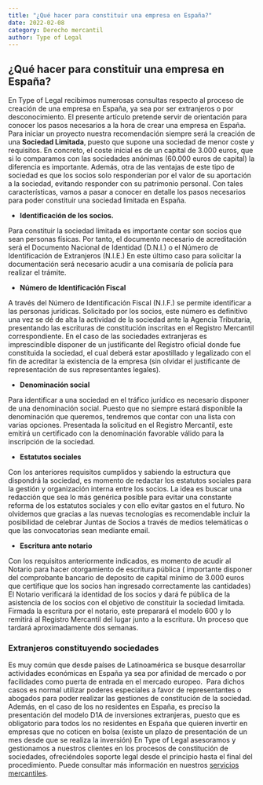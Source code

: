 ```yaml
---
title: "¿Qué hacer para constituir una empresa en España?"
date: 2022-02-08
category: Derecho mercantil
author: Type of Legal
---
```


**¿Qué hacer para constituir una empresa en España?**
-----------------------------------------------------

En Type of Legal recibimos numerosas consultas respecto al proceso de creación de una empresa en España, ya sea por ser extranjeros o por desconocimiento. El presente artículo pretende servir de orientación para conocer los pasos necesarios a la hora de crear una empresa en España. Para iniciar un proyecto nuestra recomendación siempre será la creación de una **Sociedad Limitada**, puesto que supone una sociedad de menor coste y requisitos. En concreto, el coste inicial es de un capital de 3.000 euros, que si lo comparamos con las sociedades anónimas (60.000 euros de capital) la diferencia es importante. Además, otra de las ventajas de este tipo de sociedad es que los socios solo responderían por el valor de su aportación a la sociedad, evitando responder con su patrimonio personal. Con tales características, vamos a pasar a conocer en detalle los pasos necesarios para poder constituir una sociedad limitada en España.

*   **Identificación de los socios.**

Para constituir la sociedad limitada es importante contar son socios que sean personas físicas. Por tanto, el documento necesario de acreditación será el Documento Nacional de Identidad (D.N.I.) o el Número de Identificación de Extranjeros (N.I.E.) En este último caso para solicitar la documentación será necesario acudir a una comisaría de policía para realizar el trámite.

*   **Número de Identificación Fiscal**

A través del Número de Identificación Fiscal (N.I.F.) se permite identificar a las personas jurídicas. Solicitado por los socios, este número es definitivo una vez se dé de alta la actividad de la sociedad ante la Agencia Tributaria, presentando las escrituras de constitución inscritas en el Registro Mercantil correspondiente. En el caso de las sociedades extranjeras es imprescindible disponer de un justificante del Registro oficial donde fue constituida la sociedad, el cual deberá estar apostillado y legalizado con el fin de acreditar la existencia de la empresa (sin olvidar el justificante de representación de sus representantes legales).

*   **Denominación social**

Para identificar a una sociedad en el tráfico jurídico es necesario disponer de una denominación social. Puesto que no siempre estará disponible la denominación que queremos, tendremos que contar con una lista con varias opciones. Presentada la solicitud en el Registro Mercantil, este emitirá un certificado con la denominación favorable válido para la inscripción de la sociedad.

*   **Estatutos sociales**

Con los anteriores requisitos cumplidos y sabiendo la estructura que dispondrá la sociedad, es momento de redactar los estatutos sociales para la gestión y organización interna entre los socios. La idea es buscar una redacción que sea lo más genérica posible para evitar una constante reforma de los estatutos sociales y con ello evitar gastos en el futuro. No olvidemos que gracias a las nuevas tecnologías es recomendable incluir la posibilidad de celebrar Juntas de Socios a través de medios telemáticas o que las convocatorias sean mediante email.

*   **Escritura ante notario**

Con los requisitos anteriormente indicados, es momento de acudir al Notario para hacer otorgamiento de escritura pública ( importante disponer del comprobante bancario de deposito de capital mínimo de 3.000 euros que certifique que los socios han ingresado correctamente las cantidades) El Notario verificará la identidad de los socios y dará fe pública de la asistencia de los socios con el objetivo de constituir la sociedad limitada. Firmada la escritura por el notario, este preparará el modelo 600 y lo remitirá al Registro Mercantil del lugar junto a la escritura. Un proceso que tardará aproximadamente dos semanas.

### **Extranjeros constituyendo sociedades**

Es muy común que desde países de Latinoamérica se busque desarrollar actividades económicas en España ya sea por afinidad de mercado o por facilidades como puerta de entrada en el mercado europeo.  Para dichos casos es normal utilizar poderes especiales a favor de representantes o abogados para poder realizar las gestiones de constitución de la sociedad. Además, en el caso de los no residentes en España, es preciso la presentación del modelo D1A de inversiones extranjeras, puesto que es obligatorio para todos los no residentes en España que quieren invertir en empresas que no coticen en bolsa (existe un plazo de presentación de un mes desde que se realiza la inversión) En Type of Legal asesoramos y gestionamos a nuestros clientes en los procesos de constitución de sociedades, ofreciéndoles soporte legal desde el principio hasta el final del procedimiento. Puede consultar más información en nuestros [servicios mercantiles](https://typeoflegal.com/asesoramiento-para-la-creacion-de-sociedades-asociaciones-y-fundaciones/).
